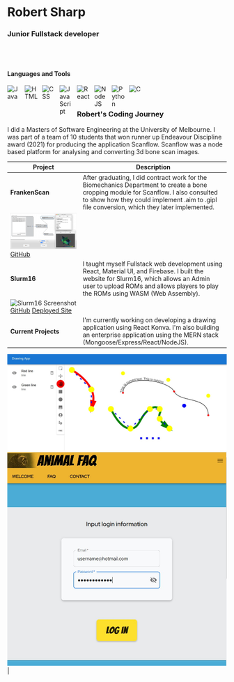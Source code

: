 <h1> Robert Sharp</h1>
<h3> Junior Fullstack developer</h3>
<br />

#

<h4> Languages and Tools </h4>

<img align="left" alt="Java" width="30px" style="padding-right:10px;" src="https://cdn.jsdelivr.net/gh/devicons/devicon/icons/java/java-original.svg"/>
<img align="left" alt="HTML" width="30px" style="padding-right:10px;" src="https://cdn.jsdelivr.net/gh/devicons/devicon/icons/html5/html5-plain.svg" />
<img align="left" alt="CSS" width="30px" style="padding-right:10px;" src="https://cdn.jsdelivr.net/gh/devicons/devicon/icons/css3/css3-plain.svg" />
<img align="left" alt="JavaScript" width="30px" style="padding-right:10px;" src="https://cdn.jsdelivr.net/gh/devicons/devicon/icons/javascript/javascript-plain.svg" />
<img align="left" alt="React" width="30px" style="padding-right:10px;" src="https://cdn.jsdelivr.net/gh/devicons/devicon/icons/react/react-original.svg" />
<img align="left" alt="NodeJS" width="30px" style="padding-right:10px;" src="https://cdn.jsdelivr.net/gh/devicons/devicon/icons/nodejs/nodejs-original.svg" />
<img align="left" alt="Python" width="30px" style="padding-right:10px;" src="https://cdn.jsdelivr.net/gh/devicons/devicon/icons/python/python-plain.svg" />
<img align="left" alt="C" width="30px" style="padding-right:10px;" src="https://cdn.jsdelivr.net/gh/devicons/devicon/icons/cplusplus/cplusplus-line.svg" />
<br />

#

<h3>Robert's Coding Journey</h3>
   I did a Masters of Software Engineering at the University of Melbourne. I was part of a team of 10 students that won runner up Endeavour Discipline award (2021) for producing the application Scanflow. Scanflow was a node based platform for analysing and converting 3d bone scan images.

   | Project         | Description |
|-----------------|-------------|
| **FrankenScan** | After graduating, I did contract work for the Biomechanics Department to create a bone cropping module for Scanflow. I also consulted to show how they could implement .aim to .gipl file conversion, which they later implemented.
![FrankenScan Screenshot](https://github.com/robmsharp/frankenscan/raw/master/readmeImages/frankenScanScreenshot.png) [GitHub](https://github.com/robmsharp/frankenscan) |
| **Slurm16**     | I taught myself Fullstack web development using React, Material UI, and Firebase. I built the website for Slurm16, which allows an Admin user to upload ROMs and allows players to play the ROMs using WASM (Web Assembly).
![Slurm16 Screenshot](https://user-images.githubusercontent.com/39394881/219536186-18a01ead-22a1-479d-8ee2-8e9a64b2db62.png) [GitHub](https://github.com/robmsharp/slurmWebsite) [Deployed Site](https://slurm16-9621b.web.app) |
| **Current Projects** | I'm currently working on developing a drawing application using React Konva. I'm also building an enterprise application using the MERN stack (Mongoose/Express/React/NodeJS).
![Drawing appplication](https://github.com/robmsharp/robmsharp/blob/main/konvaReact.jpg)
![Enterprise appplication](https://github.com/robmsharp/robmsharp/blob/main/faqscreenshot.jpg)|

